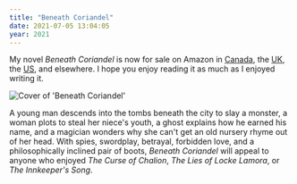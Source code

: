 ```yaml
---
title: "Beneath Coriandel"
date: 2021-07-05 13:04:05
year: 2021
---
```


My novel *Beneath Coriandel* is now for sale on Amazon in
[Canada](https://www.amazon.ca/dp/B098MMRLJB/),
the [UK](https://www.amazon.co.uk/dp/B098MMRLJB/),
the [US](https://www.amazon.com/dp/B098MMRLJB/),
and elsewhere.
I hope you enjoy reading it as much as I enjoyed writing it.

<img src="{{'/files/bib/beneath-coriandel.jpg' | relative_url}}" alt="Cover of 'Beneath Coriandel'" class="centered">

A young man descends into the tombs beneath the city to slay a monster,
a woman plots to steal her niece's youth,
a ghost explains how he earned his name,
and a magician wonders why she can't get an old nursery rhyme out of her head.
With spies, swordplay, betrayal, forbidden love, and a philosophically inclined pair of boots,
*Beneath Coriandel* will appeal to anyone who enjoyed *The Curse of Chalion*,
*The Lies of Locke Lamora*,
or *The Innkeeper's Song*.
